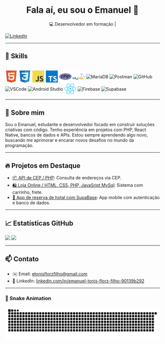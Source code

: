 <h1 align="center">Fala aí, eu sou o Emanuel 👋</h1>

<p align="center"> 
  💻 Desenvolvedor em formação |
 
<p align="left">
  <a href="https://www.linkedin.com/in/emanuel-tonis-florz-filho-90139b292/" target="blank">
    <img align="center" src="https://img.shields.io/badge/LinkedIn-0077B5?style=for-the-badge&logo=linkedin&logoColor=white" alt="LinkedIn" />
  </a>
</p>

---

## 🚀 Skills

<div style="display: inline_block"><br>
  <!-- Linguagens -->
  <img align="center" alt="HTML" height="40" width="40" src="https://raw.githubusercontent.com/devicons/devicon/master/icons/html5/html5-original.svg">
  <img align="center" alt="CSS" height="40" width="40" src="https://raw.githubusercontent.com/devicons/devicon/master/icons/css3/css3-original.svg">
  <img align="center" alt="JavaScript" height="40" width="40" src="https://raw.githubusercontent.com/devicons/devicon/master/icons/javascript/javascript-original.svg">
  <img align="center" alt="TypeScript" height="40" width="40" src="https://raw.githubusercontent.com/devicons/devicon/master/icons/typescript/typescript-original.svg">
  <img align="center" alt="PHP" height="40" width="40" src="https://raw.githubusercontent.com/devicons/devicon/master/icons/php/php-original.svg">

  <!-- Banco de dados -->
  <img align="center" alt="MySQL" height="40" width="40" src="https://raw.githubusercontent.com/devicons/devicon/master/icons/mysql/mysql-original-wordmark.svg">
  <img align="center" alt="MariaDB" height="60" width="90" src="https://www.vectorlogo.zone/logos/mariadb/mariadb-ar21.svg">

  <!-- Ferramentas -->
  <img align="center" alt="Postman" height="40" width="40" src="https://www.vectorlogo.zone/logos/getpostman/getpostman-icon.svg">
  <img align="center" alt="GitHub" height="50" width="50" src="https://www.vectorlogo.zone/logos/github/github-icon.svg">
  <img align="center" alt="VSCode" height="40" width="40" src="https://cdn.icon-icons.com/icons2/2107/PNG/512/file_type_vscode_icon_130084.png">
  <img align="center" alt="Android Studio" height="40" width="40" src="https://cdn.jsdelivr.net/gh/devicons/devicon/icons/androidstudio/androidstudio-original.svg">

  <!-- Frameworks e plataformas -->
  <img align="center" alt="React Native" height="40" width="40" src="https://raw.githubusercontent.com/devicons/devicon/master/icons/react/react-original.svg">
  <img align="center" alt="Firebase" height="40" width="40" src="https://www.vectorlogo.zone/logos/firebase/firebase-icon.svg">
  <img align="center" alt="Supabase" height="40" width="40" src="https://api.iconify.design/logos:supabase-icon.svg">
</div>

---

## 🧠 Sobre mim

Sou o Emanuel, estudante e desenvolvedor focado em construir soluções criativas com código. Tenho experiência em projetos com PHP, React Native, bancos de dados e APIs. Estou sempre aprendendo algo novo, buscando me aprimorar e encarar novos desafios no mundo da programação.

---

## 🔥 Projetos em Destaque

- [📦 API de CEP / PHP](https://github.com/EmanuelTFF/cep.git): Consulta de endereços via CEP.
- [🛍️ Loja Online / HTML, CSS, PHP, JavaSript MySql](https://github.com/EmanuelTFF/Infinity.git): Sistema com carrinho, frete.
- [📱 App de reserva de hotal com SupaBase](https://github.com/EmanuelTFF/helia): App mobile com autenticação e banco de dados.


---

## 📈 Estatísticas GitHub

<div align="left">
  <img height="180em" src="https://github-readme-stats.vercel.app/api?username=EmanuelTFF&show_icons=true&theme=tokyonight&include_all_commits=true&count_private=true"/>
  <img height="180em" src="https://github-readme-stats.vercel.app/api/top-langs/?username=EmanuelTFF&layout=compact&langs_count=7&theme=tokyonight"/>
</div>

---

## 📫 Contato

- ✉️ Email: [etonisflorzfilho@gmail.com](mailto:etonisflorzfilho@gmail.com)
- 💼 LinkedIn: [linkedin.com/in/emanuel-tonis-florz-filho-90139b292](https://www.linkedin.com/in/emanuel-tonis-florz-filho-90139b292/)

---

### 🐍 Snake Animation

![Snake animation](https://github.com/georgepiter/georgepiter/blob/output/github-contribution-grid-snake.svg)
